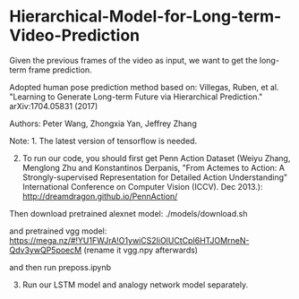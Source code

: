 # Hierarchical-Model-for-Long-term-Video-Prediction
Given the previous frames of the video as input, we want to get the long-term frame prediction.

Adopted human pose prediction method based on: Villegas, Ruben, et al. "Learning to Generate Long-term Future via Hierarchical Prediction." arXiv:1704.05831 (2017)

Authors: Peter Wang, Zhongxia Yan, Jeffrey Zhang

Note: 1. The latest version of tensorflow is needed.

2. To run our code, you should first get Penn Action Dataset (Weiyu Zhang, Menglong Zhu and Konstantinos Derpanis, "From Actemes to Action: 
A Strongly-supervised Representation for Detailed Action Understanding" International Conference on Computer Vision (ICCV). Dec 2013.):
http://dreamdragon.github.io/PennAction/

Then download pretrained alexnet model: ./models/download.sh

and pretrained vgg model: https://mega.nz/#!YU1FWJrA!O1ywiCS2IiOlUCtCpI6HTJOMrneN-Qdv3ywQP5poecM (rename it vgg.npy afterwards)

and then run preposs.ipynb

3. Run our LSTM model and analogy network model separately.
